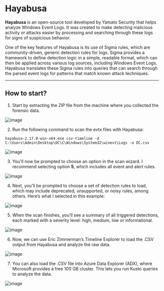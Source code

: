 # Hayabusa

**Hayabusa** is an open-source tool developed by Yamato Security that helps analyze Windows Event Logs. It was created to make detecting malicious activity or attacks easier by processing and searching through these logs for signs of suspicious behavior.

One of the key features of Hayabusa is its use of Sigma rules, which are community-driven, generic detection rules for logs. Sigma provides a framework to define detection logic in a simple, readable format, which can then be applied across various log sources, including Windows Event Logs. Hayabusa translates these Sigma rules into queries that can search through the parsed event logs for patterns that match known attack techniques.


---

## How to start?

1. Start by extracting the ZIP file from the machine where you collected the forensic data.

![image](https://github.com/user-attachments/assets/c2df754d-9076-45eb-8335-7c8d7ff28c6e)

2. Run the following command to scan the evtx files with Hayabusa:

```
hayabusa-2.17.0-win-x64.exe csv-timeline -d C:\Users\Admin\Desktop\DC\C\Windows\System32\winevt\Logs -o DC.csv
```

![image](https://github.com/user-attachments/assets/d0313e12-e7d0-4fa1-9c4b-fa6680cd2a6e)

3. You'll now be prompted to choose an option in the scan wizard. I recommend selecting option **5**, which includes all event and alert rules.

![image](https://github.com/user-attachments/assets/ba9c0ed3-440b-41b5-814c-27c7c1c53f7f)

4. Next, you'll be prompted to choose a set of detection rules to load, which may include deprecated, unsupported, or noisy rules, among others. Here’s what I selected in this example:

![image](https://github.com/user-attachments/assets/2cd1c64d-49ab-42d0-ac49-010c74dcec43)

5. When the scan finishes, you’ll see a summary of all triggered detections, each marked with a severity level: high, medium, low or informational.

![image](https://github.com/user-attachments/assets/e837a44b-a4e7-489e-b584-3d2065f535ac)

6. Now, we can use Eric Zimmerman’s Timeline Explorer to load the .CSV output from Hayabusa and analyze the raw data.

![image](https://github.com/user-attachments/assets/0cd6f5c7-ab5b-40dd-836e-361319392772)

7. You can also load the .CSV file into Azure Data Explorer (ADX), where Microsoft provides a free 100 GB cluster. This lets you run Kusto queries to analyze the data.

![image](https://github.com/user-attachments/assets/fcd6ae7d-5310-4ba9-af7a-71f82e4ab555)


